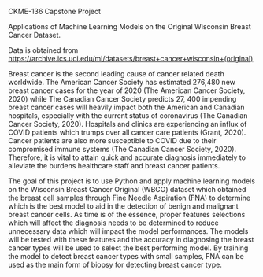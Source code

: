 CKME-136 Capstone Project 

Applications of Machine Learning Models on the Original Wisconsin Breast Cancer Dataset.

Data is obtained from https://archive.ics.uci.edu/ml/datasets/breast+cancer+wisconsin+(original)

Breast cancer is the second leading cause of cancer related death worldwide. The American Cancer Society has estimated 276,480 new breast cancer cases for the year of 2020 (The American Cancer Society, 2020) while The Canadian Cancer Society predicts 27, 400 impending breast cancer cases will heavily impact both the American and Canadian hospitals, especially with the current status of coronavirus (The Canadian Cancer Society, 2020). Hospitals and clinics are experiencing an influx of COVID patients which trumps over all cancer care patients (Grant, 2020). Cancer patients are also more susceptible to COVID due to their compromised immune systems (The Canadian Cancer Society, 2020). Therefore, it is vital to attain quick and accurate diagnosis immediately to alleviate the burdens healthcare staff and breast cancer patients. 

The goal of this project is to use Python and apply machine learning models on the Wisconsin Breast Cancer Original (WBCO) dataset which obtained the breast cell samples through Fine Needle Aspiration (FNA) to determine which is the best model to aid in the detection of benign and malignant breast cancer cells. As time is of the essence, proper features selections which will affect the diagnosis needs to be determined to reduce unnecessary data which will impact the model performances. The models will be tested with these features and the accuracy in diagnosing the breast cancer types will be used to select the best performing model. By training the model to detect breast cancer types with small samples, FNA can be used as the main form of biopsy for detecting breast cancer type.
